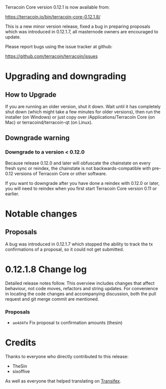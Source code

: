 Terracoin Core version 0.12.1 is now available from:

  <https://terracoin.io/bin/terracoin-core-0.12.1.8/>

This is a new minor version release, fixed a bug in preparing proposals which
was introduced in 0.12.1.7, all masternode owners are encouraged to update.

Please report bugs using the issue tracker at github:

  <https://github.com/terracoin/terracoin/issues>

Upgrading and downgrading
=========================

How to Upgrade
--------------

If you are running an older version, shut it down. Wait until it has completely
shut down (which might take a few minutes for older versions), then run the
installer (on Windows) or just copy over /Applications/Terracoin Core (on Mac)
or terracoind/terracoin-qt (on Linux).

Downgrade warning
-----------------

### Downgrade to a version < 0.12.0

Because release 0.12.0 and later will obfuscate the chainstate on every
fresh sync or reindex, the chainstate is not backwards-compatible with
pre-0.12 versions of Terracoin Core or other software.

If you want to downgrade after you have done a reindex with 0.12.0 or later,
you will need to reindex when you first start Terracoin Core version 0.11 or
earlier.

Notable changes
===============

Proposals
---------

A bug was introduced in 0.12.1.7 which stopped the ability to track the tx
confirmations of a proposal, so it could not get submitted.

0.12.1.8 Change log
===================

Detailed release notes follow. This overview includes changes that affect
behaviour, not code moves, refactors and string updates. For convenience in
locating the code changes and accompanying discussion, both the pull request and
git merge commit are mentioned.

### Proposals
- `ae4d4fe` Fix proposal tx confirmation amounts (thesin)

Credits
=======

Thanks to everyone who directly contributed to this release:

- TheSin
- sixoffive

As well as everyone that helped translating on [Transifex](https://www.transifex.com/projects/p/terracoin/).
